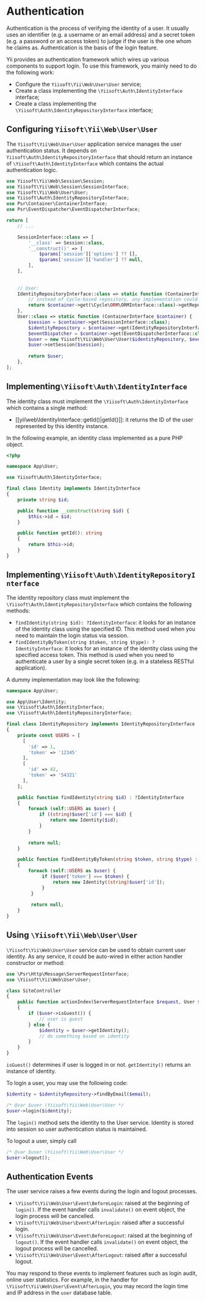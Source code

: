 # Authentication

Authentication is the process of verifying the identity of a user. It usually uses an identifier
(e.g. a username or an email address) and a secret token (e.g. a password or an access token) to judge
if the user is the one whom he claims as. Authentication is the basis of the login feature.

Yii provides an authentication framework which wires up various components to support login. To use this framework,
you mainly need to do the following work:

* Configure the `Yiisoft\Yii\Web\User\User` service;
* Create a class implementing the `\Yiisoft\Auth\IdentityInterface` interface;
* Create a class implementing the `\Yiisoft\Auth\IdentityRepositoryInterface` interface;

## Configuring `Yiisoft\Yii\Web\User\User` <span id="configuring-user"></span>

The `Yiisoft\Yii\Web\User\User` application service manages the user authentication status. It depends on
`Yiisoft\Auth\IdentityRepositoryInterface` that should return an instance of `\Yiisoft\Auth\IdentityInterface`
which contains the actual authentication logic.

```php
use Yiisoft\Yii\Web\Session\Session;
use Yiisoft\Yii\Web\Session\SessionInterface;
use Yiisoft\Yii\Web\User\User;
use Yiisoft\Auth\IdentityRepositoryInterface;
use Psr\Container\ContainerInterface;
use Psr\EventDispatcher\EventDispatcherInterface;

return [
    // ...

    SessionInterface::class => [
        '__class' => Session::class,
        '__construct()' => [
            $params['session']['options'] ?? [],
            $params['session']['handler'] ?? null,
        ],
    ],
    
    
    // User:
    IdentityRepositoryInterface::class => static function (ContainerInterface $container) {
        // instead of Cycle-based repository, any implementation could be used
        return $container->get(\Cycle\ORM\ORMInterface::class)->getRepository(\App\Entity\User::class);
    },
    User::class => static function (ContainerInterface $container) {
        $session = $container->get(SessionInterface::class);
        $identityRepository = $container->get(IdentityRepositoryInterface::class);
        $eventDispatcher = $container->get(EventDispatcherInterface::class);
        $user = new Yiisoft\Yii\Web\User\User($identityRepository, $eventDispatcher);
        $user->setSession($session);
    
        return $user;
    },
];
```

## Implementing`\Yiisoft\Auth\IdentityInterface` <span id="implementing-identity"></span>

The identity class must implement the `\Yiisoft\Auth\IdentityInterface` which contains
a single method:

* [[yii\web\IdentityInterface::getId()|getId()]]: it returns the ID of the user represented by this identity instance.

In the following example, an identity class implemented as a pure PHP object.

```php
<?php

namespace App\User;

use Yiisoft\Auth\IdentityInterface;

final class Identity implements IdentityInterface
{
    private string $id;

    public function __construct(string $id) {
        $this->id = $id;
    }

    public function getId(): string
    {
        return $this->id;
    }
}
```

## Implementing`\Yiisoft\Auth\IdentityRepositoryInterface` <span id="implementing-identity-repository"></span>

The identity repository class must implement the `\Yiisoft\Auth\IdentityRepositoryInterface` which contains
the following methods:

* `findIdentity(string $id): ?IdentityInterface`: it looks for an instance of the identity
  class using the specified ID. This method used when you need to maintain the login status via session.
* `findIdentityByToken(string $token, string $type): ?IdentityInterface`: it looks for
  an instance of the identity class using the specified access token. This method is used when you need
  to authenticate a user by a single secret token (e.g. in a stateless RESTful application).
  
A dummy implementation may look like the following:

```php
namespace App\User;

use App\User\Identity;
use \Yiisoft\Auth\IdentityInterface;
use \Yiisoft\Auth\IdentityRepositoryInterface;

final class IdentityRepository implements IdentityRepositoryInterface
{
    private const USERS = [
      [
        'id' => 1,
        'token' => '12345'   
      ],
      [
        'id' => 42,
        'token' => '54321'
      ],  
    ];

    public function findIdentity(string $id) : ?IdentityInterface
    {
        foreach (self::USERS as $user) {
            if ((string)$user['id'] === $id) {
                return new Identity($id);            
            }
        }
        
        return null;
    }

    public function findIdentityByToken(string $token, string $type) : ?IdentityInterface
    {
        foreach (self::USERS as $user) {
             if ($user['token'] === $token) {
                 return new Identity((string)$user['id']);            
             }
         }
         
         return null;
    }
}
```

## Using `\Yiisoft\Yii\Web\User\User` <span id="using-user"></span>

`\Yiisoft\Yii\Web\User\User` service can be used to obtain current user identity. As any service, it could be
auto-wired in either action handler constructor or method:

```php
use \Psr\Http\Message\ServerRequestInterface;
use \Yiisoft\Yii\Web\User\User;

class SiteController
{
    public function actionIndex(ServerRequestInterface $request, User $user)
    {        
        if ($user->isGuest()) {
            // user is guest
        } else {
            $identity = $user->getIdentity();
            // do something based on identity
        }        
    }
}
```

`isGuest()` determines if user is logged in or not. `getIdentity()` returns an instance of identity.

To login a user, you may use the following code:

```php
$identity = $identityRepository->findByEmail($email);

/* @var $user \Yiisoft\Yii\Web\User\User */
$user->login($identity);
```

The `login()` method sets the identity to the User service. Identity is stored into session so user 
authentication status is maintained.

To logout a user, simply call

```php
/* @var $user \Yiisoft\Yii\Web\User\User */
$user->logout();
```

## Authentication Events <span id="auth-events"></span>

The user service raises a few events during the login and logout processes.


* `\Yiisoft\Yii\Web\User\Event\BeforeLogin`: raised at the beginning of `login()`.
  If the event handler calls `invalidate()` on event object, the login process will be cancelled.
* `\Yiisoft\Yii\Web\User\Event\AfterLogin`: raised after a successful login.
* `\Yiisoft\Yii\Web\User\Event\BeforeLogout`: raised at the beginning of `logout()`.
  If the event handler calls `invalidate()` on event object, the logout process will be cancelled.
* `\Yiisoft\Yii\Web\User\Event\AfterLogout`: raised after a successful logout.

You may respond to these events to implement features such as login audit, online user statistics. For example,
in the handler for `\Yiisoft\Yii\Web\User\Event\AfterLogin`, you may record the login time and IP
address in the `user` database table.
